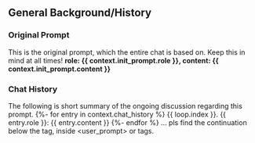 
## General Background/History
### Original Prompt
This is the original prompt, which the entire chat is based on. Keep this in mind at all times!
__role: {{ context.init_prompt.role }}, content: {{ context.init_prompt.content }}__

### Chat History
The following is short summary of the ongoing discussion regarding this prompt.
{%- for entry in context.chat_history %}
{{ loop.index }}. {{ entry.role }}: {{ entry.content }}
{%- endfor %}
... pls find the continuation below the <context> tag, inside <user_prompt> or <INST> tags.


